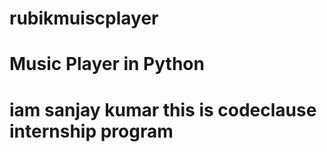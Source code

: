 # rubikmuiscplayer
# Music Player in Python
# iam sanjay kumar this is codeclause internship program
